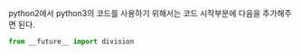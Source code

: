 python2에서 python3의 코드를 사용하기 위해서는 코드 시작부분에 다음을 추가해주면 된다.
```python
from __future__ import division
```